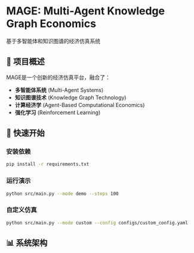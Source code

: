 # MAGE: Multi-Agent Knowledge Graph Economics

基于多智能体和知识图谱的经济仿真系统

## 🎯 项目概述

MAGE是一个创新的经济仿真平台，融合了：
- **多智能体系统** (Multi-Agent Systems)
- **知识图谱技术** (Knowledge Graph Technology)
- **计算经济学** (Agent-Based Computational Economics)
- **强化学习** (Reinforcement Learning)

## 🚀 快速开始

### 安装依赖
```bash
pip install -r requirements.txt
```

### 运行演示
```bash
python src/main.py --mode demo --steps 100
```

### 自定义仿真
```bash
python src/main.py --mode custom --config configs/custom_config.yaml
```

## 📊 系统架构